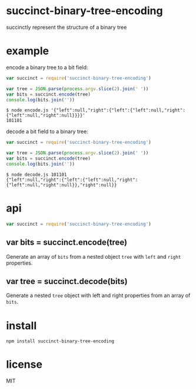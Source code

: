 # succinct-binary-tree-encoding

succinctly represent the structure of a binary tree

# example

encode a binary tree to a bit field:

``` js
var succinct = require('succinct-binary-tree-encoding')

var tree = JSON.parse(process.argv.slice(2).join(' '))
var bits = succinct.encode(tree)
console.log(bits.join(''))
```

```
$ node encode.js '{"left":null,"right":{"left":{"left":null,"right":{"left":null,"right":null}}}}'
101101
```

decode a bit field to a binary tree:

``` js
var succinct = require('succinct-binary-tree-encoding')

var tree = JSON.parse(process.argv.slice(2).join(' '))
var bits = succinct.encode(tree)
console.log(bits.join(''))
```

```
$ node decode.js 101101
{"left":null,"right":{"left":{"left":null,"right":{"left":null,"right":null}},"right":null}}
```

# api

``` js
var succinct = require('succinct-binary-tree-encoding')
```

## var bits = succinct.encode(tree)

Generate an array of `bits` from a nested object `tree` with `left` and `right`
properties.

## var tree = succinct.decode(bits)

Generate a nested `tree` object with left and right properties from an array of
`bits`.

# install

```
npm install succinct-binary-tree-encoding
```

# license

MIT
